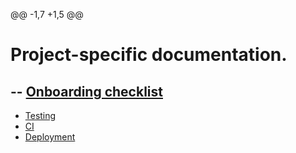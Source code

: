 @@ -1,7 +1,5 @@
 # Project-specific documentation.
 
-- [Onboarding checklist](onboarding.md)
-
 - [Testing](testing.md)
 - [CI](ci.md)
 - [Deployment](deployment.md)
